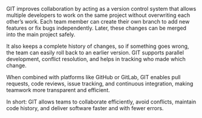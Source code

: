 GIT improves collaboration by acting as a version control system that allows multiple developers to work on the same project without overwriting each other’s work. Each team member can create their own branch to add new features or fix bugs independently. Later, these changes can be merged into the main project safely.

It also keeps a complete history of changes, so if something goes wrong, the team can easily roll back to an earlier version. GIT supports parallel development, conflict resolution, and helps in tracking who made which change.

When combined with platforms like GitHub or GitLab, GIT enables pull requests, code reviews, issue tracking, and continuous integration, making teamwork more transparent and efficient.

In short: GIT allows teams to collaborate efficiently, avoid conflicts, maintain code history, and deliver software faster and with fewer errors.